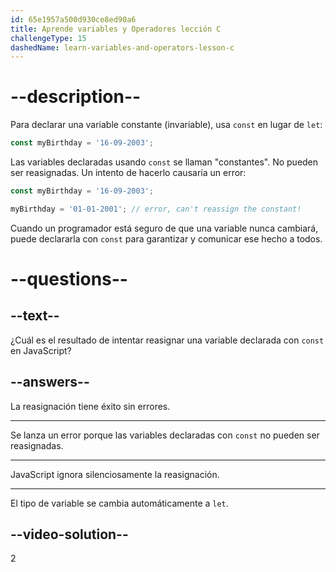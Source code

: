 ```yaml
---
id: 65e1957a500d930ce8ed90a6
title: Aprende variables y Operadores lección C
challengeType: 15
dashedName: learn-variables-and-operators-lesson-c
---
```


# --description--

Para declarar una variable constante (invariable), usa `const` en lugar de `let`:

```javascript
const myBirthday = '16-09-2003';
```

Las variables declaradas usando `const` se llaman "constantes". No pueden ser reasignadas. Un intento de hacerlo causaría un error:

```javascript
const myBirthday = '16-09-2003';

myBirthday = '01-01-2001'; // error, can't reassign the constant!
```

Cuando un programador está seguro de que una variable nunca cambiará, puede declararla con `const` para garantizar y comunicar ese hecho a todos.

# --questions--

## --text--

¿Cuál es el resultado de intentar reasignar una variable declarada con `const` en JavaScript?

## --answers--

La reasignación tiene éxito sin errores.

---

Se lanza un error porque las variables declaradas con `const` no pueden ser reasignadas.

---

JavaScript ignora silenciosamente la reasignación.

---

El tipo de variable se cambia automáticamente a `let`.


## --video-solution--

2
